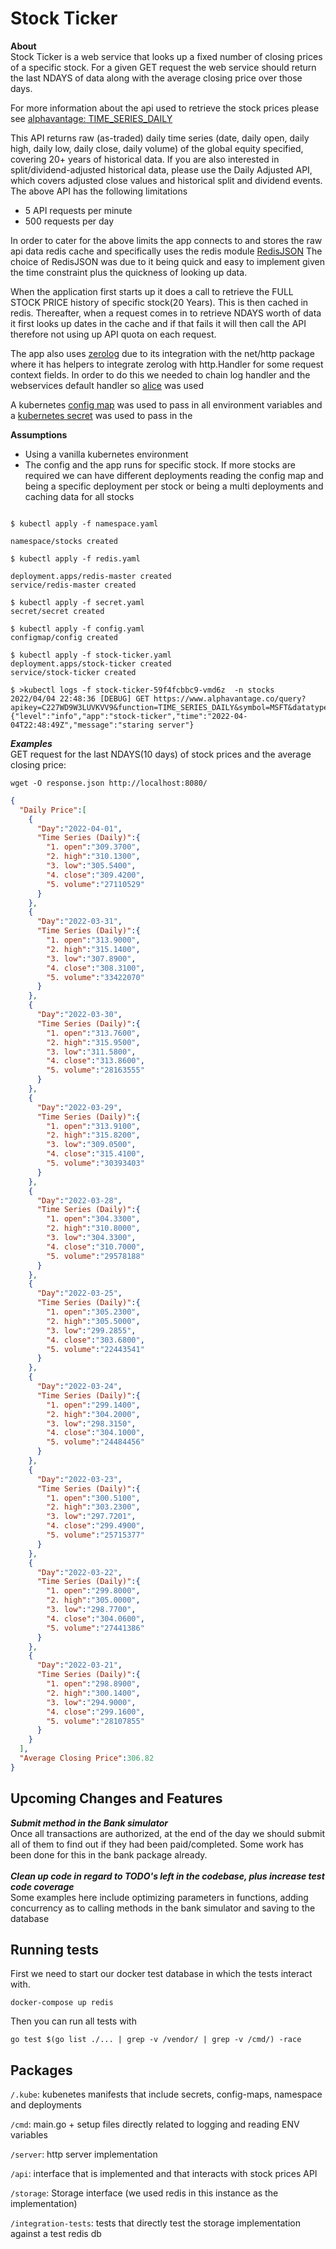 # Stock Ticker

**About** <br />
Stock Ticker is a web service that looks up a fixed number of closing prices of a specific stock.
For a given GET request the web service should return the last NDAYS of data along with the average closing price over those days.

For more information about the api used to retrieve the stock prices please see [alphavantage: TIME_SERIES_DAILY](https://www.alphavantage.co/documentation/)

This API returns raw (as-traded) daily time series (date, daily open, daily high, daily low, daily close, daily volume)
of the global equity specified, covering 20+ years of historical data. If you are also interested in split/dividend-adjusted historical data, please use the Daily Adjusted API, which covers adjusted close values and historical split and dividend events.
The above API has the following limitations
* 5 API requests per minute
* 500 requests per day

In order to cater for the above limits the app connects to and stores the raw api data redis cache and specifically uses the redis module [RedisJSON](https://redis.io/docs/stack/json/)
The choice of RedisJSON was due to it being quick and easy to implement given the time constraint plus the quickness of looking up data.

When the application first starts up it does a call to retrieve the FULL STOCK PRICE history of specific stock(20 Years). This is then cached in
redis. Thereafter, when a request comes in to retrieve NDAYS worth of data it first looks up dates in the cache and if that fails it will then call the API therefore not using
up API quota on each request. 

The app also uses [zerolog](https://github.com/rs/zerolog) due to its integration with the net/http package where it has helpers to integrate 
zerolog with http.Handler for some request context fields.  In order to do this we needed to chain log handler and the webservices default handler so [alice](https://github.com/justinas/alice) was used

A kubernetes [config map](https://kubernetes.io/docs/concepts/configuration/configmap/) was used to pass in all environment variables and a [kubernetes secret](https://kubernetes.io/docs/concepts/configuration/secret/) was used to pass in the 

**Assumptions** <br />
* Using a vanilla kubernetes environment
* The config and the app runs for specific stock. If more stocks are required we can have different deployments reading the config map and being a specific deployment per stock or being a multi deployments and 
caching data for all stocks


```shell

$ kubectl apply -f namespace.yaml

namespace/stocks created

$ kubectl apply -f redis.yaml 

deployment.apps/redis-master created
service/redis-master created

$ kubectl apply -f secret.yaml
secret/secret created

$ kubectl apply -f config.yaml
configmap/config created

$ kubectl apply -f stock-ticker.yaml
deployment.apps/stock-ticker created
service/stock-ticker created

$ >kubectl logs -f stock-ticker-59f4fcbbc9-vmd6z  -n stocks 
2022/04/04 22:48:36 [DEBUG] GET https://www.alphavantage.co/query?apikey=C227WD9W3LUVKVV9&function=TIME_SERIES_DAILY&symbol=MSFT&datatype=json&outputsize=full
{"level":"info","app":"stock-ticker","time":"2022-04-04T22:48:49Z","message":"staring server"}

```

***Examples*** <br />
GET request for the last NDAYS(10 days) of stock prices and the average closing price:

```shell
wget -O response.json http://localhost:8080/
```
```json
{
  "Daily Price":[
    {
      "Day":"2022-04-01",
      "Time Series (Daily)":{
        "1. open":"309.3700",
        "2. high":"310.1300",
        "3. low":"305.5400",
        "4. close":"309.4200",
        "5. volume":"27110529"
      }
    },
    {
      "Day":"2022-03-31",
      "Time Series (Daily)":{
        "1. open":"313.9000",
        "2. high":"315.1400",
        "3. low":"307.8900",
        "4. close":"308.3100",
        "5. volume":"33422070"
      }
    },
    {
      "Day":"2022-03-30",
      "Time Series (Daily)":{
        "1. open":"313.7600",
        "2. high":"315.9500",
        "3. low":"311.5800",
        "4. close":"313.8600",
        "5. volume":"28163555"
      }
    },
    {
      "Day":"2022-03-29",
      "Time Series (Daily)":{
        "1. open":"313.9100",
        "2. high":"315.8200",
        "3. low":"309.0500",
        "4. close":"315.4100",
        "5. volume":"30393403"
      }
    },
    {
      "Day":"2022-03-28",
      "Time Series (Daily)":{
        "1. open":"304.3300",
        "2. high":"310.8000",
        "3. low":"304.3300",
        "4. close":"310.7000",
        "5. volume":"29578188"
      }
    },
    {
      "Day":"2022-03-25",
      "Time Series (Daily)":{
        "1. open":"305.2300",
        "2. high":"305.5000",
        "3. low":"299.2855",
        "4. close":"303.6800",
        "5. volume":"22443541"
      }
    },
    {
      "Day":"2022-03-24",
      "Time Series (Daily)":{
        "1. open":"299.1400",
        "2. high":"304.2000",
        "3. low":"298.3150",
        "4. close":"304.1000",
        "5. volume":"24484456"
      }
    },
    {
      "Day":"2022-03-23",
      "Time Series (Daily)":{
        "1. open":"300.5100",
        "2. high":"303.2300",
        "3. low":"297.7201",
        "4. close":"299.4900",
        "5. volume":"25715377"
      }
    },
    {
      "Day":"2022-03-22",
      "Time Series (Daily)":{
        "1. open":"299.8000",
        "2. high":"305.0000",
        "3. low":"298.7700",
        "4. close":"304.0600",
        "5. volume":"27441386"
      }
    },
    {
      "Day":"2022-03-21",
      "Time Series (Daily)":{
        "1. open":"298.8900",
        "2. high":"300.1400",
        "3. low":"294.9000",
        "4. close":"299.1600",
        "5. volume":"28107855"
      }
    }
  ],
  "Average Closing Price":306.82
}
```

## Upcoming Changes and Features
***Submit method in the Bank simulator*** <br />
Once all transactions are authorized, at the end of the day we should submit all of them to find out if they had been
paid/completed. Some work has been done for this in  the bank package already.<br /><br />
***Clean up code in regard to TODO's left in the codebase, plus increase test code coverage*** <br />
Some examples here include optimizing parameters in functions, adding concurrency as to calling methods in the bank
simulator and saving to the database


## Running tests
First we need to start our docker test database in which the tests interact with.
```shell
docker-compose up redis 
```
Then you can run all tests with
```shell
go test $(go list ./... | grep -v /vendor/ | grep -v /cmd/) -race
```
## Packages

`/.kube`: kubenetes manifests that include secrets, config-maps, namespace and deployments

`/cmd`: main.go + setup files directly related to logging and reading ENV variables

`/server`: http server implementation

`/api`: interface that is implemented and that interacts with stock prices API

`/storage`: Storage interface (we used redis in this instance as the implementation)

`/integration-tests`: tests that directly test the storage implementation against a test redis db

